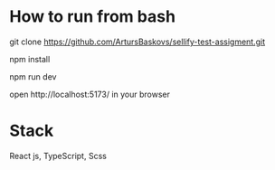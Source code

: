# How to run from bash

git clone https://github.com/ArtursBaskovs/sellify-test-assigment.git

npm install

npm run dev

open http://localhost:5173/ in your browser

# Stack

React js, TypeScript, Scss
